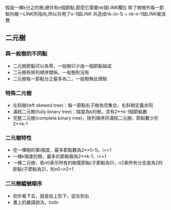 假設一棵k分之的樹,總共有n個節點,那麼它需要nk個LINK欄位
除了樹根外每一節點均被一LINK所指向,所以共用了n-1個LINK
共造成nk-(n-1) = nk-n-1個LINK被浪費

## 二元樹
### 與一般樹的不同點
* 二元樹節點可以為零，一般樹只少由一個節點組成
* 二元樹有排列順序關係，一般樹則沒有
* 二元樹每一節點分之最多為二，一般樹無此限制

### 特殊二元樹
* 左斜樹(left skewed tree)：每一節點右子樹為空集合，右斜樹定義亦同
* 滿枝二元樹(fully binary tree)：階度為k的樹，含有2**k-1個節點數
* 完整二元樹(complete binary tree)，排列順序同滿枝二元樹，節點數少於2**k-1

### 二元樹特性
* 在一棵樹的第i階度，最多節點數為2**(i-1)，i>=1
* 一棵k階度的樹，最多的節點樹為2**k-1，i>=1
* 一棵二元樹，若n0表示所有的樹葉節點(子節點為0)，n2表所有分支度為2的節點(子節點為2)，則n0=n2+1

### 二元樹編號順序
* 初步看下去，就是從上到下，從左到右
* 書上的嚴謹說法，todo
